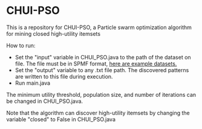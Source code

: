 # CHUI-PSO

This is a repository for CHUI-PSO, a Particle swarm optimization algorithm for mining closed high-utility itemsets

How to run:

* Set the "input" variable in CHUI_PSO.java to the path of the dataset on file. The file must be in SPMF format, [here are example datasets.](https://www.philippe-fournier-viger.com/spmf/index.php?link=datasets.php) 
* Set the "output" variable to any .txt file path. The discovered patterns are written to this file during execution.
* Run main.java

The minimum utility threshold, population size, and number of iterations can be changed in CHUI_PSO.java.

Note that the algorithm can discover high-utility itemsets by changing the variable "closed" to False in CHUI_PSO.java
